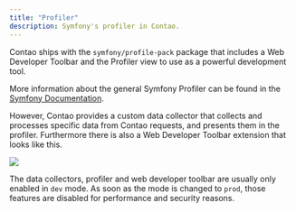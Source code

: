 ```yaml
---
title: "Profiler"
description: Symfony's profiler in Contao.
---
```



Contao ships with the `symfony/profile-pack` package that includes a Web Developer
Toolbar and the Profiler view to use as a powerful development tool.

More information about the general Symfony Profiler can be found in the [Symfony Documentation][1].

However, Contao provides a custom data collector that collects and processes
specific data from Contao requests, and presents them in the profiler.
Furthermore there is also a Web Developer Toolbar extension that looks like this.

![](../images/profiler.png?classes=shadow)

The data collectors, profiler and web developer toolbar are usually only enabled
in `dev` mode. As soon as the mode is changed to `prod`, those features are disabled
for performance and security reasons.

[1]: https://symfony.com/doc/current/profiler.html
